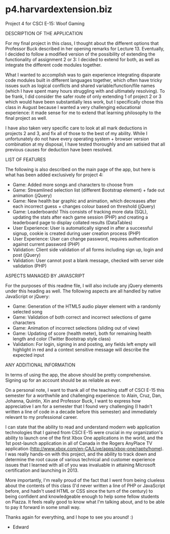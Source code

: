 p4.harvardextension.biz
=======================

Project 4 for CSCI E-15: Woof Gaming


DESCRIPTION OF THE APPLICATION

For my final project in this class, I thought about the different options that Professor Buck described in her opening remarks for Lecture 13. Eventually, I decided to follow a modified version of the possibility of extending the functionality of assignment 2 or 3: I decided to extend for both, as well as integrate the different code modules together.

What I wanted to accomplish was to gain experience integrating disparate code modules built in different languages together, which often have tricky issues such as logical conflicts and shared variable/function/file names (which I have spent many hours struggling with and ultimately resolving). To be frank, I did consider the safer route of only extending 1 of project 2 or 3 which would have been substantially less work, but I specifically chose this class in August because I wanted a very challenging educational experience: it made sense for me to extend that learning philosophy to the final project as well.

I have also taken very specific care to look at all mark deductions in projects 2 and 3, and fix all of those to the best of my ability. While I unfortunately do not have every operating system + browser version combination at my disposal, I have tested thoroughly and am satisied that all previous causes for deduction have been resolved.


LIST OF FEATURES

The following is also described on the main page of the app, but here is what has been added exclusively for project 4:

- Game: Added more songs and characters to choose from
- Game: Streamlined selection list (different Bootstrap element) + fade out animation (jQuery)
- Game: New health bar graphic and animation, which decreases after each incorrect guess + changes colour based on threshold (jQuery)
- Game: Leaderboards! This consists of tracking more data (SQL), updating the stats after each game session (PHP) and creating a leaderboard page to display collated results (DataTables)
- User Experience: User is automatically signed in after a successful signup, cookie is created during user creation process (PHP)
- User Experience: User can change password, requires authentication against current password (PHP)
- Validation: Client side validation of all forms including sign up, login and post (jQuery)
- Validation: User cannot post a blank message, checked with server side validation (PHP)


ASPECTS MANAGED BY JAVASCRIPT

For the purposes of this readme file, I will also include any jQuery elements under this heading as well. The following aspects are all handled by native JavaScript or jQuery:

- Game: Generation of the HTML5 audio player element with a randomly selected song
- Game: Validation of both correct and incorrect selections of game characters
- Game: Animation of incorrect selections (sliding out of view)
- Game: Updating of score (health meter), both for remaining health length and color (Twitter Bootstrap style class)
- Validation: For login, signing in and posting, any fields left empty will highlight in red and a context sensitive message will describe the expected input


ANY ADDITIONAL INFORMATION

In terms of using the app, the above should be pretty comprehensive. Signing up for an account should be as reliable as ever.

On a personal note, I want to thank all of the teaching staff of CSCI E-15 this semester for a worthwhile and challenging experience: to Alain, Cruz, Dan, Johanna, Quintin, Xin and Professor Buck, I want to express how appreciative I am for a semester that I found very challenging (I hadn't written a line of code in a decade before this semester) and immediately relevant to my professional career.

I can state that the ability to read and understand modern web application technologies that I gained from CSCI E-15 were crucial in my organization's ability to launch one of the first Xbox One applications in the world, and the 1st post-launch application in all of Canada in the Rogers AnyPlace TV application (http://www.xbox.com/en-CA/Live/apps/xbox-one/raptv/home). I was really hands-on with this project, and the ability to track down and determine the root cause of various technical and customer experience issues that I learned with all of you was invaluable in attaining Microsoft certification and launching in 2013.

More importantly, I'm really proud of the fact that I went from being clueless about the contents of this class (I'd never written a line of PHP or JavaScript before, and hadn't used HTML or CSS since the turn of the century) to being confident and knowledgeable enough to help some fellow students on Piazza. It feels really good to know what I'm talking about, and to be able to pay it forward in some small way.

Thanks again for everything, and I hope to see you around! :)

- Edward